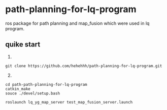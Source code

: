 # path-planning-for-lq-program
ros package for path planning and map_fusion which were used in lq program.

## quike start

1.
```shell
git clone https://github.com/hehehhh/path-planning-for-lq-program.git
```

2.
```shell
cd path-path-planning-for-lq-program
catkin_make
souce ./devel/setup.bash
```

```shell
roslaunch lq_yg_map_server test_map_fusion_server.launch
```
